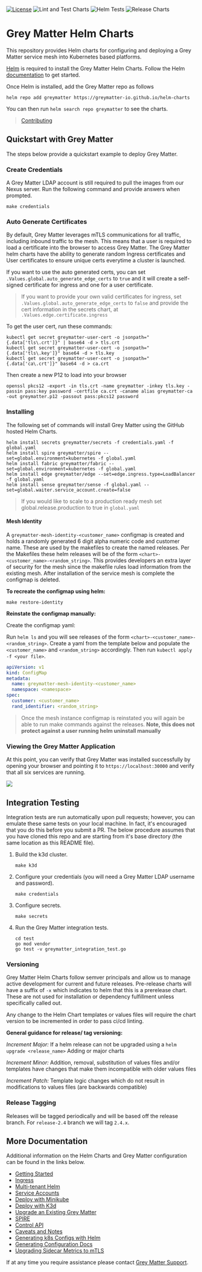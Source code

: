 [![License](https://img.shields.io/badge/License-Apache%202.0-blue.svg)](https://opensource.org/licenses/Apache-2.0)
![Lint and Test Charts](https://github.com/greymatter-io/helm-charts/workflows/Lint%20and%20Test%20Charts/badge.svg)
![Helm Tests](https://github.com/greymatter-io/helm-charts/workflows/Helm%20Tests/badge.svg)
![Release Charts](https://github.com/greymatter-io/helm-charts/workflows/Release%20Charts/badge.svg)

# Grey Matter Helm Charts

This repository provides Helm charts for configuring and deploying a Grey Matter service mesh into Kubernetes based platforms.

[Helm](https://helm.sh) is required to install the Grey Matter Helm Charts. Follow the Helm [documentation](https://helm.sh/docs/) to get started.

Once Helm is installed, add the Grey Matter repo as follows

```console
helm repo add greymatter https://greymatter-io.github.io/helm-charts
```

You can then run `helm search repo greymatter` to see the charts.

> [Contributing](/docs/CONTRIBUTING.md)

## Quickstart with Grey Matter

The steps below provide a quickstart example to deploy Grey Matter.

### Create Credentials

A Grey Matter LDAP account is still required to pull the images from our Nexus server. Run the following command and provide answers when prompted.

```console
make credentials
```

### Auto Generate Certificates

By default, Grey Matter leverages mTLS communications for all traffic, including inbound traffic to the mesh. This means that a user is required to load a certificate into the browser to access Grey Matter. The Grey Matter helm charts have the ability to generate random Ingress certificates and User certificates to ensure unique certs everytime a cluster is launched.

If you want to use the auto generated certs, you can set `.Values.global.auto_generate_edge_certs` to `true` and it will create a self-signed certificate for ingress and one for a user certificate.

>If you want to provide your own valid certificates for ingress, set `.Values.global.auto_generate_edge_certs` to `false` and provide the cert information in the secrets chart, at `.Values.edge.certificate.ingress`

To get the user cert, run these commands:

```console
kubectl get secret greymatter-user-cert -o jsonpath="{.data['tls\.crt']}" | base64 -d > tls.crt
kubectl get secret greymatter-user-cert -o jsonpath="{.data['tls\.key']}" base64 -d > tls.key
kubectl get secret greymatter-user-cert -o jsonpath="{.data['ca\.crt']}" base64 -d > ca.crt
```

Then create a new P12 to load into your browser

```console
openssl pkcs12 -export -in tls.crt -name greymatter -inkey tls.key -passin pass:key password -certfile ca.crt -caname alias greymatter-ca -out greymatter.p12 -passout pass:pkcs12 password
```

### Installing

The following set of commands will install Grey Matter using the GitHub hosted Helm Charts.

```console
helm install secrets greymatter/secrets -f credentials.yaml -f global.yaml
helm install spire greymatter/spire --set=global.environment=kubernetes -f global.yaml
helm install fabric greymatter/fabric --set=global.environment=kubernetes -f global.yaml
helm install edge greymatter/edge --set=edge.ingress.type=LoadBalancer -f global.yaml
helm install sense greymatter/sense -f global.yaml --set=global.waiter.service_account.create=false
```

> If you would like to scale to a production ready mesh set global.release.production to true in `global.yaml`

#### Mesh Identity

A `greymatter-mesh-identity-<customer_name>` configmap is created and holds a randomly generated 6 digit alpha numeric code and customer name.  These are used by the makefiles to create the named releases.  Per the Makefiles these helm releases will be of the form `<chart>-<customer_name>-<random_string>`.  This provides developers an extra layer of security for the mesh since the makefile rules load information from the existing mesh. After installation of the service mesh is complete the configmap is deleted.

**To recreate the configmap using helm:**

```console
make restore-identity
```

**Reinstate the configmap manually:**

Create the configmap yaml:

Run `helm ls` and you will see releases of the form `<chart>-<customer_name>-<random_string>`.  Create a yaml from the template below and populate the `<customer_name>` and `<random_string>` accordingly.  Then run `kubectl apply -f <your file>`.

```yaml
apiVersion: v1
kind: ConfigMap
metadata:
  name: greymatter-mesh-identity-<customer_name>
  namespace: <namespace>
spec:
  customer: <customer_name>
  rand_identifier: <random_string>
```

> Once the mesh instance configmap is reinstated you will again be able to run make commands against the releases.
> **Note, this does not protect against a user running helm uninstall manually**

### Viewing the Grey Matter Application

At this point, you can verify that Grey Matter was installed successfully by opening your browser and pointing it to `https://localhost:30000` and verify that all six services are running.

![](img/dashboard.png)

## Integration Testing

Integration tests are run automatically upon pull requests; however, you can emulate these same tests on your local machine. In fact, it's encouraged that you do this before you submit a PR. The below procedure assumes that you have cloned this repo and are starting from it's base directory (the same location as this README file).

1. Build the k3d cluster.
    ```console
    make k3d
    ```
2. Configure your credentials (you will need a Grey Matter LDAP username and password).
    ```console
    make credentials
    ```
3. Configure secrets.
    ```console
    make secrets
    ```
4. Run the Grey Matter integration tests.
    ```console
    cd test
    go mod vendor
    go test -v greymatter_integration_test.go
    ```

### Versioning

Grey Matter Helm Charts follow semver principals and allow us to manage active development for current and future releases.  Pre-release charts will have a suffix of `-x` which indicates to helm that this is a prerelease chart.  These are not used for installation or dependency fulfillment unless specifically called out.

Any change to the Helm Chart templates or values files will require the chart version to be incremented in order to pass ci/cd linting.

**General guidance for release/ tag versioning:**

*Increment Major:*
If a helm release can not be upgraded using a `helm upgrade <release_name>`
Adding or major charts

*Increment Minor:*
Addition, removal, substitution of values files and/or templates have changes that make them incompatible with older values files

*Increment Patch:*
Template logic changes which do not result in modifications to values files (are backwards compatible)

### Release Tagging

Releases will be tagged periodically and will be based off the release branch.  For `release-2.4` branch we will tag `2.4.x`.

## More Documentation

Additional information on the Helm Charts and Grey Matter configuration can be found in the links below.

- [Getting Started](docs/Getting%20Started.md)
- [Ingress](docs/Ingress.md)
- [Multi-tenant Helm](docs/Multi-tenant%20Helm.md)
- [Service Accounts](docs/Service%20Accounts.md)
- [Deploy with Minikube](docs/Deploy%20with%20Minikube.md)
- [Deploy with K3d](docs/Deploy%20with%20K3d.md)
- [Upgrade an Existing Grey Matter](docs/Upgrade%20Existing%20Charts.md)
- [SPIRE](docs/SPIRE.md)
- [Control API](docs/Control%20API.md)
- [Caveats and Notes](docs/Caveats%20and%20Notes.md)
- [Generating k8s Configs with Helm](docs/Generating%20k8s%20Configs%20with%20Helm.md)
- [Generating Configuration Docs](docs/Generating%20Configuration%20Docs.md)
- [Upgrading Sidecar Metrics to mTLS](docs/Upgrading%20Sidecar%20Metrics%20to%20mTLS.md)

If at any time you require assistance please contact [Grey Matter Support](https://support.greymatter.io).
